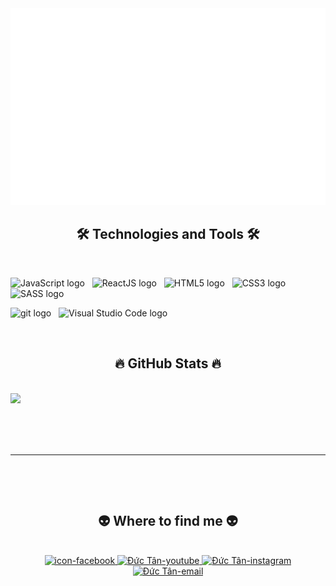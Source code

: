 
<a href="#" target="_blank">
  <img src="trungquandev.svg" width="1200" alt="Đức Tân-official" />
</a>

<h2 align="center">🛠 Technologies and Tools 🛠</h2>
<br>

<span><img src="https://img.shields.io/badge/JavaScript-282C34?logo=javascript&logoColor=F7DF1E" alt="JavaScript logo" title="JavaScript" height="25" /></span>
&nbsp;
<span><img src="https://img.shields.io/badge/ReactJS-282C34?logo=react&logoColor=61DAFB" alt="ReactJS logo" title="ReactJS" height="25" /></span>
&nbsp;
<span><img src="https://img.shields.io/badge/HTML5-282C34?logo=html5&logoColor=E34F26" alt="HTML5 logo" title="HTML5" height="25" /></span>
&nbsp;
<span><img src="https://img.shields.io/badge/CSS3-282C34?logo=css3&logoColor=1572B6" alt="CSS3 logo" title="CSS3" height="25" /></span>
&nbsp;
<span><img src="https://img.shields.io/badge/Sass-282C34?logo=sass&logoColor=CC6699" alt="SASS logo" title="SASS" height="25" /></span>
&nbsp;

<span><img src="https://img.shields.io/badge/git-282C34?logo=git&logoColor=F05032" alt="git logo" title="git" height="25" /></span>
&nbsp;
<span><img src="https://img.shields.io/badge/VS%20Code-282C34?logo=visual-studio-code&logoColor=007ACC" alt="Visual Studio Code logo" title="Visual Studio Code" height="25" /></span>
&nbsp;

<br>

<h2 align="center">🔥 GitHub Stats 🔥</h2>

<br>
<a href="https://visitcount.itsvg.in">
  <img src="https://visitcount.itsvg.in/api?id=ductan2&label=&icon=7&pretty=true" />
</a>
<div align=center>

 <p><img src="https://github-readme-stats.vercel.app/api?username=ductan2&theme=tokyonight&hide_border=false&include_all_commits=true&count_private=false" alt=""><br/>
<img src="https://github-readme-streak-stats.herokuapp.com/?user=ductan2&theme=tokyonight&hide_border=false" alt=""><br/>
<img src="https://github-readme-stats.vercel.app/api/top-langs/?username=ductan2&theme=tokyonight&hide_border=false&include_all_commits=true&count_private=false&layout=compact" alt=""></p>
<hr>
<p><a href="https://visitcount.itsvg.in"><img src="https://visitcount.itsvg.in/api?id=ductan2&icon=0&color=0" alt=""></a></p>


<!--   <a href="#" title="Đức Tân">
    <img align="right" width="434" src="https://github-readme-stats.vercel.app/api?username=trungquandev&show_icons=true&theme=react&border_color=61dafb&hide_border=true" />
  </a> -->
</div>

<br>

<h2 align="center">👽 Where to find me 👽</h2>
<br>
<!-- https://icons8.com -->
<div align="center">
  <a href="https://www.facebook.com/profile.php?id=100035083476860" target="blank">
    <img src="https://img.icons8.com/bubbles/100/000000/facebook-new.png" alt="icon-facebook" />
  </a>
  <a href="https://www.youtube.com/channel/UC9uu4Bkm47KEF4jD-Fc8fjg/featured" target="blank">
    <img src="https://img.icons8.com/bubbles/100/000000/youtube-squared.png" alt="Đức Tân-youtube" />
  </a>

  <a href="https://instagram.com/trungquandev" target="blank">
    <img src="https://img.icons8.com/bubbles/100/000000/instagram.png" alt="Đức Tân-instagram" />
  </a>
  <a href="ndt11102003@gmail.com" target="top">
    <img src="https://img.icons8.com/bubbles/100/000000/apple-mail.png" alt="Đức Tân-email" />
  </a>
</div>

<br>



